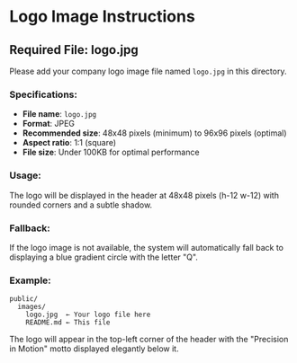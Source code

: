 # Logo Image Instructions

## Required File: logo.jpg

Please add your company logo image file named `logo.jpg` in this directory.

### Specifications:
- **File name**: `logo.jpg`
- **Format**: JPEG
- **Recommended size**: 48x48 pixels (minimum) to 96x96 pixels (optimal)
- **Aspect ratio**: 1:1 (square)
- **File size**: Under 100KB for optimal performance

### Usage:
The logo will be displayed in the header at 48x48 pixels (h-12 w-12) with rounded corners and a subtle shadow.

### Fallback:
If the logo image is not available, the system will automatically fall back to displaying a blue gradient circle with the letter "Q".

### Example:
```
public/
  images/
    logo.jpg  ← Your logo file here
    README.md ← This file
```

The logo will appear in the top-left corner of the header with the "Precision in Motion" motto displayed elegantly below it.

